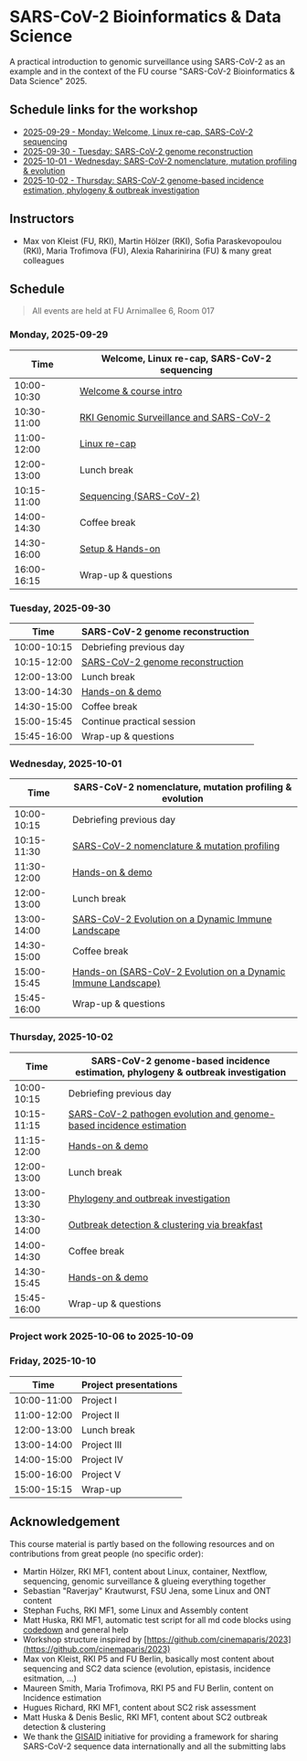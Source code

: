 # SARS-CoV-2 Bioinformatics & Data Science

A practical introduction to genomic surveillance using SARS-CoV-2 as an example and in the context of the FU course "SARS-CoV-2 Bioinformatics & Data Science" 2025.

## Schedule links for the workshop

* [2025-09-29 - Monday: Welcome, Linux re-cap, SARS-CoV-2 sequencing](#0)  
* [2025-09-30 - Tuesday: SARS-CoV-2 genome reconstruction](#6)  
* [2025-10-01 - Wednesday: SARS-CoV-2 nomenclature, mutation profiling & evolution](#7)  
* [2025-10-02 - Thursday: SARS-CoV-2 genome-based incidence estimation, phylogeny & outbreak investigation](#8)  

## Instructors

* Max von Kleist (FU, RKI), Martin Hölzer (RKI), Sofia Paraskevopoulou (RKI), Maria Trofimova (FU), Alexia Raharinirina (FU) & many great colleagues

## Schedule

> All events are held at FU Arnimallee 6, Room 017

### <a name="0"></a> Monday, 2025-09-29
| Time        | Welcome, Linux re-cap, SARS-CoV-2 sequencing |
| --          | --               |
| 10:00-10:30 | [Welcome & course intro](day-sc2-intro/README.md) |
| 10:30-11:00 | [RKI Genomic Surveillance and SARS-CoV-2](day-sc2-intro/README.md) |
| 11:00-12:00 | [Linux re-cap](day-welcome-linux-container-wms/linux.md) |
| 12:00-13:00 | Lunch break |
| 10:15-11:00 | [Sequencing (SARS-CoV-2)](day-sc2-seq-and-assembly/README.md) |
| 14:00-14:30 | Coffee break |
| 14:30-16:00 | [Setup & Hands-on](day-welcome-linux-container-wms/hands-on.md) |
| 16:00-16:15 | Wrap-up & questions |

### <a name="6"></a> Tuesday, 2025-09-30
| Time        | SARS-CoV-2 genome reconstruction |
| --          | --               |
| 10:00-10:15 | Debriefing previous day |
| 10:15-12:00 | [SARS-CoV-2 genome reconstruction](day-sc2-seq-and-assembly/README.md) |
| 12:00-13:00 | Lunch break |
| 13:00-14:30 | [Hands-on & demo](day-sc2-seq-and-assembly/hands-on.md) |
| 14:30-15:00 | Coffee break |
| 15:00-15:45 | Continue practical session |
| 15:45-16:00 | Wrap-up & questions |

### <a name="7"></a> Wednesday, 2025-10-01
| Time        | SARS-CoV-2 nomenclature, mutation profiling & evolution |
| --          | --               |
| 10:00-10:15 | Debriefing previous day |
| 10:15-11:30 | [SARS-CoV-2 nomenclature & mutation profiling](day-sc2-evolution/README.md) |
| 11:30-12:00 | [Hands-on & demo](day-sc2-evolution/hands-on.md) |
| 12:00-13:00 | Lunch break |
| 13:00-14:00 | [SARS-CoV-2 Evolution on a Dynamic Immune Landscape](day-sc2-incidence/README.md) |
| 14:30-15:00 | Coffee break |
| 15:00-15:45 | [Hands-on (SARS-CoV-2 Evolution on a Dynamic Immune Landscape)](day-sc2-incidence/hands-on_vasil.md) |
| 15:45-16:00 | Wrap-up & questions |

### <a name="8"></a> Thursday, 2025-10-02
| Time        | SARS-CoV-2 genome-based incidence estimation, phylogeny & outbreak investigation |
| --          | --               |
| 10:00-10:15 | Debriefing previous day |
| 10:15-11:15 | [SARS-CoV-2 pathogen evolution and genome-based incidence estimation](day-sc2-incidence/README.md) |
| 11:15-12:00 | [Hands-on & demo](day-sc2-incidence/hands-on_1_setup.md) |
| 12:00-13:00 | Lunch break |
| 13:00-13:30 | [Phylogeny and outbreak investigation](day-sc2-phylo-clustering/README.md) |
| 13:30-14:00 | [Outbreak detection & clustering via breakfast](day-sc2-phylo-clustering/README.md) |
| 14:00-14:30 | Coffee break |
| 14:30-15:45 | [Hands-on & demo](day-sc2-phylo-clustering/hands-on.md) |
| 15:45-16:00 | Wrap-up & questions |


### <a name="9"></a> Project work 2025-10-06 to 2025-10-09

### <a name="9"></a> Friday, 2025-10-10
| Time        | Project presentations |
| --          | --               |
| 10:00-11:00 | Project I |
| 11:00-12:00 | Project II |
| 12:00-13:00 | Lunch break |
| 13:00-14:00 | Project III |
| 14:00-15:00 | Project IV |
| 15:00-16:00 | Project V |
| 15:00-15:15 | Wrap-up |

## Acknowledgement

This course material is partly based on the following resources and on contributions from great people (no specific order):

* Martin Hölzer, RKI MF1, content about Linux, container, Nextflow, sequencing, genomic surveillance & glueing everything together
* Sebastian "Raverjay" Krautwurst, FSU Jena, some Linux and ONT content
* Stephan Fuchs, RKI MF1, some Linux and Assembly content 
* Matt Huska, RKI MF1, automatic test script for all md code blocks using [codedown](https://github.com/earldouglas/codedown) and general help
* Workshop structure inspired by [https://github.com/cinemaparis/2023](https://github.com/cinemaparis/2023)
* Max von Kleist, RKI P5 and FU Berlin, basically most content about sequencing and SC2 data science (evolution, epistasis, incidence esitmation, ...)
* Maureen Smith, Maria Trofimova, RKI P5 and FU Berlin, content on Incidence estimation
* Hugues Richard, RKI MF1, content about SC2 risk assessment
* Matt Huska & Denis Beslic, RKI MF1, content about SC2 outbreak detection & clustering
* We thank the [GISAID](https://gisaid.org) initiative for providing a framework for sharing SARS-CoV-2 sequence data internationally and all the submitting labs
